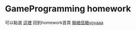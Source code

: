 # GameProgramming homework
可以點選 [這裡](http://vivitsai0829.github.io/GameProgrammingHW/index.html) 回到homework首頁
<a href="mailto:u10706140@ms.ttu.edu.tw">聯絡信箱yoyaaa</a>
